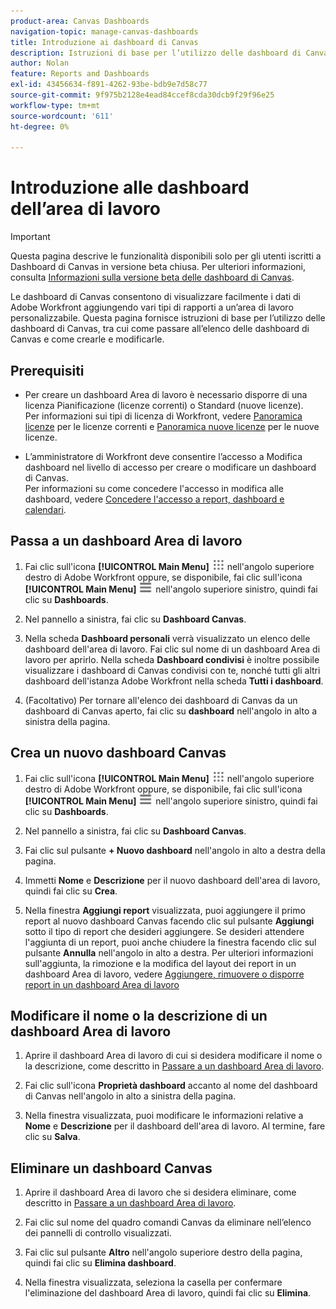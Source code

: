 ```yaml
---
product-area: Canvas Dashboards
navigation-topic: manage-canvas-dashboards
title: Introduzione ai dashboard di Canvas
description: Istruzioni di base per l’utilizzo delle dashboard di Canvas, incluso come passare all’elenco delle dashboard di Canvas e come crearle e modificarle.
author: Nolan
feature: Reports and Dashboards
exl-id: 43456634-f891-4262-93be-bdb9e7d58c77
source-git-commit: 9f975b2128e4ead84ccef8cda30dcb9f29f96e25
workflow-type: tm+mt
source-wordcount: '611'
ht-degree: 0%

---
```


# Introduzione alle dashboard dell’area di lavoro

>[!IMPORTANT]
>
>Questa pagina descrive le funzionalità disponibili solo per gli utenti iscritti a Dashboard di Canvas in versione beta chiusa. Per ulteriori informazioni, consulta [Informazioni sulla versione beta delle dashboard di Canvas](/help/quicksilver/product-announcements/betas/canvas-dashboards-beta/canvas-dashboards-beta-information.md).

Le dashboard di Canvas consentono di visualizzare facilmente i dati di Adobe Workfront aggiungendo vari tipi di rapporti a un’area di lavoro personalizzabile. Questa pagina fornisce istruzioni di base per l’utilizzo delle dashboard di Canvas, tra cui come passare all’elenco delle dashboard di Canvas e come crearle e modificarle.

## Prerequisiti

* Per creare un dashboard Area di lavoro è necessario disporre di una licenza Pianificazione (licenze correnti) o Standard (nuove licenze).\
  Per informazioni sui tipi di licenza di Workfront, vedere [Panoramica licenze](/help/quicksilver/administration-and-setup/add-users/access-levels-and-object-permissions/wf-licenses.md) per le licenze correnti e [Panoramica nuove licenze](/help/quicksilver/administration-and-setup/add-users/how-access-levels-work/licenses-overview.md) per le nuove licenze.

* L’amministratore di Workfront deve consentire l’accesso a Modifica dashboard nel livello di accesso per creare o modificare un dashboard di Canvas.\
  Per informazioni su come concedere l&#39;accesso in modifica alle dashboard, vedere [Concedere l&#39;accesso a report, dashboard e calendari](/help/quicksilver/administration-and-setup/add-users/configure-and-grant-access/grant-access-reports-dashboards-calendars.md).

## Passa a un dashboard Area di lavoro

1. Fai clic sull&#39;icona **[!UICONTROL Main Menu]** ![Main Menu](/help/_includes/assets/main-menu-icon.png) nell&#39;angolo superiore destro di Adobe Workfront oppure, se disponibile, fai clic sull&#39;icona **[!UICONTROL Main Menu]** ![Main Menu](/help/_includes/assets/main-menu-icon-left-nav.png) nell&#39;angolo superiore sinistro, quindi fai clic su **Dashboards**.

1. Nel pannello a sinistra, fai clic su **Dashboard Canvas**.

1. Nella scheda **Dashboard personali** verrà visualizzato un elenco delle dashboard dell&#39;area di lavoro. Fai clic sul nome di un dashboard Area di lavoro per aprirlo. Nella scheda **Dashboard condivisi** è inoltre possibile visualizzare i dashboard di Canvas condivisi con te, nonché tutti gli altri dashboard dell&#39;istanza Adobe Workfront nella scheda **Tutti i dashboard**.

1. (Facoltativo) Per tornare all&#39;elenco dei dashboard di Canvas da un dashboard di Canvas aperto, fai clic su **dashboard** nell&#39;angolo in alto a sinistra della pagina.

## Crea un nuovo dashboard Canvas

1. Fai clic sull&#39;icona **[!UICONTROL Main Menu]** ![Main Menu](/help/_includes/assets/main-menu-icon.png) nell&#39;angolo superiore destro di Adobe Workfront oppure, se disponibile, fai clic sull&#39;icona **[!UICONTROL Main Menu]** ![Main Menu](/help/_includes/assets/main-menu-icon-left-nav.png) nell&#39;angolo superiore sinistro, quindi fai clic su **Dashboards**.

1. Nel pannello a sinistra, fai clic su **Dashboard Canvas**.

1. Fai clic sul pulsante **+ Nuovo dashboard** nell&#39;angolo in alto a destra della pagina.

1. Immetti **Nome** e **Descrizione** per il nuovo dashboard dell&#39;area di lavoro, quindi fai clic su **Crea**.

1. Nella finestra **Aggiungi report** visualizzata, puoi aggiungere il primo report al nuovo dashboard Canvas facendo clic sul pulsante **Aggiungi** sotto il tipo di report che desideri aggiungere. Se desideri attendere l&#39;aggiunta di un report, puoi anche chiudere la finestra facendo clic sul pulsante **Annulla** nell&#39;angolo in alto a destra. Per ulteriori informazioni sull&#39;aggiunta, la rimozione e la modifica del layout dei report in un dashboard Area di lavoro, vedere [Aggiungere, rimuovere o disporre report in un dashboard Area di lavoro](/help/quicksilver/reports-and-dashboards/canvas-dashboards/manage-canvas-dashboards/add-remove-arrange-reports.md)

## Modificare il nome o la descrizione di un dashboard Area di lavoro

1. Aprire il dashboard Area di lavoro di cui si desidera modificare il nome o la descrizione, come descritto in [Passare a un dashboard Area di lavoro](#navigate-to-a-canvas-dashboard).

1. Fai clic sull&#39;icona **Proprietà dashboard** accanto al nome del dashboard di Canvas nell&#39;angolo in alto a sinistra della pagina.

1. Nella finestra visualizzata, puoi modificare le informazioni relative a **Nome** e **Descrizione** per il dashboard dell&#39;area di lavoro. Al termine, fare clic su **Salva**.

## Eliminare un dashboard Canvas

1. Aprire il dashboard Area di lavoro che si desidera eliminare, come descritto in [Passare a un dashboard Area di lavoro](#navigate-to-a-canvas-dashboard).

1. Fai clic sul nome del quadro comandi Canvas da eliminare nell’elenco dei pannelli di controllo visualizzati.

1. Fai clic sul pulsante **Altro** nell&#39;angolo superiore destro della pagina, quindi fai clic su **Elimina dashboard**.

1. Nella finestra visualizzata, seleziona la casella per confermare l&#39;eliminazione del dashboard Area di lavoro, quindi fai clic su **Elimina**.
